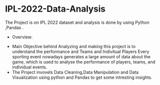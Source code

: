 # IPL-2022-Data-Analysis
The Project is on IPL 2022 dataset and analysis is done by using Python ,Pandas .
* Overview:
- Main Objective behind Analyzing and making this project is to understand the performance and Teams and Indivitual Players
  Every sporting event nowadays generates a large amount of data about the game, which is used to analyse the performance of players,
  teams, and individual events. 
- The Project invovels Data Cleaning,Data Manipulation and Data Visualization using python and Pandas to get some intresting insights.


